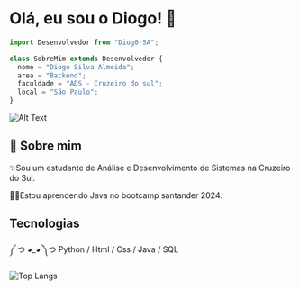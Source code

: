 
# Olá, eu sou o Diogo! 👋

```js
import Desenvolvedor from "Diog0-SA";

class SobreMim extends Desenvolvedor {
  nome = "Diogo Silva Almeida";
  area = "Backend";
  faculdade = "ADS - Cruzeiro do sul";
  local = "São Paulo";
}

```

![Alt Text](https://media.giphy.com/media/l3q2BAs9N0IItUKA0/giphy.gif)


## 🚀 Sobre mim
✨Sou um estudante de Análise e Desenvolvimento de Sistemas na Cruzeiro do Sul. 

👩‍💻Estou aprendendo Java no bootcamp santander 2024.

## Tecnologias
༼ つ ◕_◕ ༽つ Python / Html / Css / Java / SQL

![Top Langs](https://github-readme-stats-git-masterrstaa-rickstaa.vercel.app/api/top-langs/?username=Diog0-SA&layout=compact&bg_color=9914BE&border_color=9914BE&title_color=A0FF07&text_color=A0FF07)
